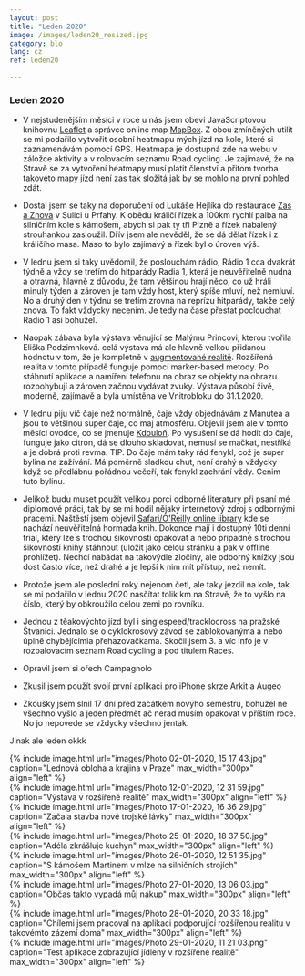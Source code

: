 ```yaml
---
layout: post
title: "Leden 2020"
image: /images/leden20_resized.jpg
category: blo
lang: cz
ref: leden20

---
```

 
 <h3>Leden 2020</h3>

- V nejstudenějším měsíci v roce u nás jsem obevi JavaScriptovou knihovnu [Leaflet](https://leafletjs.com/index.html) a správce online map [MapBox](https://www.mapbox.com/). Z obou zmíněných utilit se mi podařilo vytvořit osobní heatmapu mých jízd na kole, které si zaznamenávám pomocí GPS. Heatmapa je dostupná zde na webu v záložce aktivity a v rolovacím seznamu Road cycling. Je zajímavé, že na Stravě se za vytvoření heatmapy musí platit členství a přitom tvorba takovéto mapy jízd není zas tak složitá jak by se mohlo na první pohled zdát. 

- Dostal jsem se taky na doporučení od Lukáše Hejlíka do restaurace [Zas a Znova](https://zasaznova.cz/) v Sulici u Prfahy. K obědu králičí řízek a 100km rychlí palba na silničním kole s kámošem, abych si pak ty tři Plzně a řízek nabalený strouhankou zasloužil. Dřív jsem ale nevěděl, že se dá dělat řízek i z králičího masa. Maso to bylo zajímavý a řízek byl o úroven výš.

- V lednu jsem si taky uvědomil, že poslouchám rádio, Rádio 1 cca dvakrát týdně a vždy se trefím do hitparády Radia 1, která je neuvěřitelně nudná a otravná, hlavně z důvodu, že tam většinou hrají něco, co už hráli minulý týden a zároven je tam vždy host, který spíše mluví, než nemluví. No a druhý den v týdnu se trefím zrovna na reprízu hitparády, takže celý znova. To fakt vždycky necenim. Je tedy na čase přestat poclouchat Radio 1 asi bohužel.

- Naopak zábava byla výstava věnující se Malýmu Princovi, kterou tvořila Eliška Podzimnková. celá výstava má ale hlavně velkou přidanou hodnotu v tom, že je kompletně v [augmentované realitě](https://cs.wikipedia.org/wiki/Roz%C5%A1%C3%AD%C5%99en%C3%A1_realita). Rozšířená realita v tomto případě funguje pomocí marker-based metody. Po stáhnutí aplikace a namíření telefonu na obraz se objekty na obrazu rozpohybují a zároven začnou vydávat zvuky. Výstava působí živě, moderně, zajímavě a byla umístěna ve Vnitrobloku do 31.1.2020.

- V lednu piju víč čaje než normálně, čaje vždy objednávám z Manutea a jsou to většinou super čaje, co maj atmosféru. Objevil jsem ale v tomto měsíci ovodce, co se jmenuje [Kdouloň](https://cs.wikipedia.org/wiki/Kdoulo%C5%88_obecn%C3%A1). Po vysušení se dá hodit do čaje, funguje jako citron, dá se dlouho skladovat, nemusí se mačkat, nestříká a je dobrá proti revma. TIP. Do čaje mám taky rád fenykl, což je super bylina na zažívání. Má poměrně sladkou chut, není drahý a vždycky když se předlábnu pořádnou večeří, tak fenykl zachrání vždy. Cenim tuto bylinu.

- Jelikož budu muset použít velikou porci odborné literatury při psaní mé diplomové práci, tak by se mi hodil nějaký internetový zdroj s odbornými pracemi. Naštěstí jsem objevil [Safari/O'Reilly online library](https://www.oreilly.com/) kde se nachází neuvěřitelná hormada knih. Dokonce mají i dostupný 10ti denní trial, který lze s trochou šikovností opakovat a nebo případně s trochou šikovností knihy stáhnout (uložit jako celou stránku a pak v offline prohlížet). Nechcí nabádat na takovýdle zločiny, ale odborný knížky jsou dost často více, než drahé a je lepší k nim mít přístup, než nemít. 

- Protože jsem ale poslední roky nejenom četl, ale taky jezdil na kole, tak se mi podařilo v lednu 2020 nasčítat tolik km na Stravě, že to vyšlo na číslo, který by obkroužilo celou zemi po rovníku. 

- Jednou z těakovýchto jízd byl i singlespeed/tracklocross na pražské Štvanici. Jednalo se o cyklokrosový závod se zablokovanýma a nebo úplně chybějícímia přehazovačkama. Skočil jsem 3. a víc info je v rozbalovacím seznam Road cycling a pod titulem Races.


- Opravil jsem si ořech Campagnolo
- Zkusil jsem použít svojí první aplikaci pro iPhone skrze Arkit a Augeo
- Zkoušky jsem slnil 17 dní před začátkem novýho semestru, bohužel ne všechno vyšlo a jeden předmět ač nerad musím opakovat v příštím roce. No jo nepovede se vždycky všechno jentak. 


Jinak ale leden okkk

{% include image.html url="images/Photo 02-01-2020, 15 17 43.jpg" caption="Lednová obloha a krajina v Praze" max_width="300px" align="left" %}
<br>
{% include image.html url="images/Photo 12-01-2020, 12 31 59.jpg" caption="Výstava v rozšířené realitě" max_width="300px" align="left" %}
<br>
{% include image.html url="images/Photo 17-01-2020, 16 36 29.jpg" caption="Začala stavba nové trojské lávky" max_width="300px" align="left" %}
<br>
{% include image.html url="images/Photo 25-01-2020, 18 37 50.jpg" caption="Adéla zkrášluje kuchyn" max_width="300px" align="left" %}
<br>
{% include image.html url="images/Photo 26-01-2020, 12 51 35.jpg" caption="S kámošem Martinem v mlze na silničních strojích" max_width="300px" align="left" %}
<br>
{% include image.html url="images/Photo 27-01-2020, 13 06 03.jpg" caption="Občas takto vypadá můj nákup" max_width="300px" align="left" %}
<br>
{% include image.html url="images/Photo 28-01-2020, 20 33 18.jpg" caption="Chílemi jsem pracoval na aplikaci podporující rozšířenou realitu v takovémto zázemí doma" max_width="300px" align="left" %}
<br>
{% include image.html url="images/Photo 29-01-2020, 11 21 03.png" caption="Test aplikace zobrazující jídleny v rozšířené realitě" max_width="300px" align="left" %}